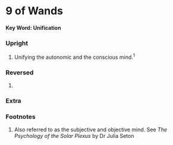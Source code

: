 # 9 of Wands

#### Key Word: Unification



### Upright

1) Unifying the autonomic and the conscious mind.<sup>1</sup>



### Reversed

1) 



### Extra





### Footnotes

1. Also referred to as the subjective and objective mind. See *The Psychology of the Solar Plexus* by Dr Julia Seton